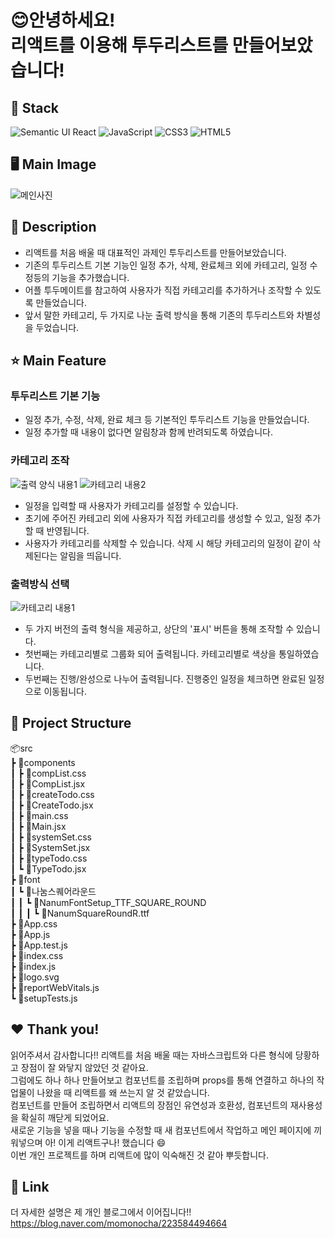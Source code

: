 # 😊안녕하세요!<br>  리액트를 이용해 투두리스트를 만들어보았습니다!
## 🔧 Stack
![Semantic UI React](https://img.shields.io/badge/Semantic%20UI%20React-%2335BDB2.svg?style=for-the-badge&logo=SemanticUIReact&logoColor=white)
![JavaScript](https://img.shields.io/badge/javascript-%23323330.svg?style=for-the-badge&logo=javascript&logoColor=%23F7DF1E)
![CSS3](https://img.shields.io/badge/css3-%231572B6.svg?style=for-the-badge&logo=css3&logoColor=white)
![HTML5](https://img.shields.io/badge/html5-%23E34F26.svg?style=for-the-badge&logo=html5&logoColor=white)

## 🖥️ Main Image
![메인사진](https://github.com/user-attachments/assets/daa7e447-1ef4-4b07-b955-7578fbf7eca5)   

## 📖 Description  
- 리액트를 처음 배울 때 대표적인 과제인 투두리스트를 만들어보았습니다.
- 기존의 투두리스트 기본 기능인 일정 추가, 삭제, 완료체크 외에 카테고리, 일정 수정등의 기능을 추가했습니다.
- 어플 투두메이트를 참고하여 사용자가 직접 카테고리를 추가하거나 조작할 수 있도록 만들었습니다.
- 앞서 말한 카테고리, 두 가지로 나눈 출력 방식을 통해 기존의 투두리스트와 차별성을 두었습니다.

## ⭐ Main Feature
### 투두리스트 기본 기능
- 일정 추가, 수정, 삭제, 완료 체크 등 기본적인 투두리스트 기능을 만들었습니다.
- 일정 추가할 때 내용이 없다면 알림창과 함께 반려되도록 하였습니다.
  
### 카테고리 조작
![출력 양식 내용1](https://github.com/user-attachments/assets/99f29dd0-80ea-4392-949a-8a3b052783b4)
![카테고리 내용2](https://github.com/user-attachments/assets/6b3b6f3e-42f1-4eed-9e8d-5431b0cff464)
- 일정을 입력할 때 사용자가 카테고리를 설정할 수 있습니다.
- 초기에 주어진 카테고리 외에 사용자가 직접 카테고리를 생성할 수 있고, 일정 추가할 때 반영됩니다.
- 사용자가 카테고리를 삭제할 수 있습니다. 삭제 시 해당 카테고리의 일정이 같이 삭제된다는 알림을 띄웁니다.

### 출력방식 선택
![카테고리 내용1](https://github.com/user-attachments/assets/300f8b83-c7ea-44c0-bc2c-cd0544e8393f)
- 두 가지 버전의 출력 형식을 제공하고, 상단의 '표시' 버튼을 통해 조작할 수 있습니다.
- 첫번째는 카테고리별로 그룹화 되어 출력됩니다. 카테고리별로 색상을 통일하였습니다.
- 두번째는 진행/완성으로 나누어 출력됩니다. 진행중인 일정을 체크하면 완료된 일정으로 이동됩니다.  

## 📂 Project Structure
📦src<br>
 ┣ 📂components<br>
 ┃ ┣ 📜compList.css<br>
 ┃ ┣ 📜CompList.jsx<br>
 ┃ ┣ 📜createTodo.css<br>
 ┃ ┣ 📜CreateTodo.jsx<br>
 ┃ ┣ 📜main.css<br>
 ┃ ┣ 📜Main.jsx<br>
 ┃ ┣ 📜systemSet.css<br>
 ┃ ┣ 📜SystemSet.jsx<br>
 ┃ ┣ 📜typeTodo.css<br>
 ┃ ┗ 📜TypeTodo.jsx<br>
 ┣ 📂font<br>
 ┃ ┗ 📂나눔스퀘어라운드<br>
 ┃ ┃ ┗ 📂NanumFontSetup_TTF_SQUARE_ROUND<br>
 ┃ ┃ ┃ ┗ 📜NanumSquareRoundR.ttf<br>
 ┣ 📜App.css<br>
 ┣ 📜App.js<br>
 ┣ 📜App.test.js<br>
 ┣ 📜index.css<br>
 ┣ 📜index.js<br>
 ┣ 📜logo.svg<br>
 ┣ 📜reportWebVitals.js<br>
 ┗ 📜setupTests.js<br>
   
## ❤️ Thank you!
읽어주셔서 감사합니다!! 리액트를 처음 배울 때는 자바스크립트와 다른 형식에 당황하고 장점이 잘 와닿지 않았던 것 같아요. <br>
그럼에도 하나 하나 만들어보고 컴포넌트를 조립하며 props를 통해 연결하고 하나의 작업물이 나왔을 때 리액트를 왜 쓰는지 알 것 같았습니다. <br>
컴포넌트를 만들어 조립하면서 리액트의 장점인 유연성과 호환성, 컴포넌트의 재사용성을 확실히 깨닫게 되었어요. <br>
새로운 기능을 넣을 때나 기능을 수정할 때 새 컴포넌트에서 작업하고 메인 페이지에 끼워넣으며 아! 이게 리액트구나! 했습니다 😄 <br>
이번 개인 프로젝트를 하며 리액트에 많이 익숙해진 것 같아 뿌듯합니다. 

## 📌 Link  
더 자세한 설명은 제 개인 블로그에서 이어집니다!! <br>
https://blog.naver.com/momonocha/223584494664
 
